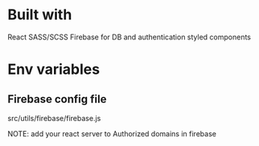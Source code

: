 # Built with
React
SASS/SCSS
Firebase for DB and authentication
styled components


# Env variables

## Firebase config file
src/utils/firebase/firebase.js

NOTE: add your react server to Authorized domains in firebase